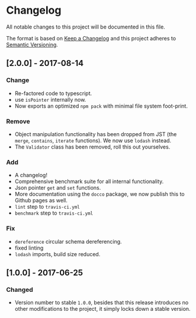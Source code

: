 # Changelog

All notable changes to this project will be documented in this file.

The format is based on [Keep a Changelog](http://keepachangelog.com/en/1.0.0/)
and this project adheres to [Semantic Versioning](http://semver.org/spec/v2.0.0.html).

## [2.0.0] - 2017-08-14

### Change
- Re-factored code to typescript.
- use `isPointer` internally now.
- Now exports an optimized `npm pack` with minimal file system foot-print.

### Remove
- Object manipulation functionality has been dropped from JST (the `merge`,
  `contains`, `iterate` functions). We now use `lodash` instead.
- The `Validator` class has been removed, roll this out yourselves.

### Add
- A changelog!
- Comprehensive benchmark suite for all internal functionality.
- Json pointer `get` and `set` functions.
- More documentation using the `docco` package, we now publish this to Github
  pages as well.
- `lint` step to `travis-ci.yml`
- `benchmark` step to `travis-ci.yml`

### Fix
- `dereference` circular schema dereferencing.
- fixed linting
- `lodash` imports, build size reduced.

## [1.0.0] - 2017-06-25

### Changed

- Version number to stable `1.0.0`, besides that this release introduces no
  other modifications to the project, it simply locks down a stable version.
